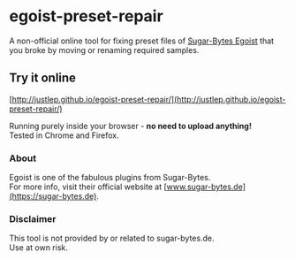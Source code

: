 # egoist-preset-repair
A non-official online tool for fixing preset files of [Sugar-Bytes Egoist][egoistLink] that you broke by moving or renaming required samples.

## Try it online
[http://justlep.github.io/egoist-preset-repair/](http://justlep.github.io/egoist-preset-repair/)

Running purely inside your browser - **no need to upload anything!**  
Tested in Chrome and Firefox.

### About
Egoist is one of the fabulous plugins from Sugar-Bytes.  
For more info, visit their official website at [www.sugar-bytes.de](https://sugar-bytes.de).

### Disclaimer
This tool is not provided by or related to sugar-bytes.de.  
Use at own risk.


[egoistLink]: https://sugar-bytes.de/en/egoist
